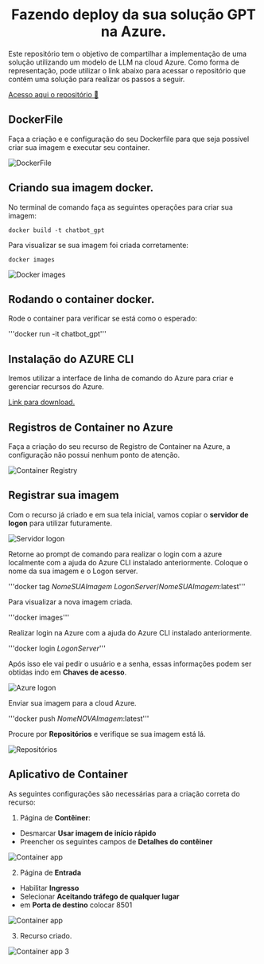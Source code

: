<h1 align="center"> Fazendo deploy da sua solução GPT na Azure. </h1>
Este repositório tem o objetivo de compartilhar a implementação de uma solução utilizando um modelo de LLM na cloud Azure.
Como forma de representação, pode utilizar o link abaixo para acessar o repositório que contém uma solução para realizar os passos a seguir.

[Acesso aqui o repositório 📁](https://github.com/MoisesArruda/GPT_Streamlit_FAISS)

## DockerFile

Faça a criação e e configuração do seu Dockerfile para que seja possível criar sua imagem e executar seu container.

![DockerFile](https://github.com/MoisesArruda/Deploy_GPT_Azure/assets/107249412/36d732dc-5ea8-44ef-8a84-d0120001b2f7)

## Criando sua imagem docker.

No terminal de comando faça as seguintes operações para criar sua imagem:

```docker build -t chatbot_gpt```

Para visualizar se sua imagem foi criada corretamente:

```docker images```

![Docker images]()

## Rodando o container docker.

Rode o container para verificar se está como o esperado:

'''docker run -it chatbot_gpt'''

## Instalação do AZURE CLI

Iremos utilizar a interface de linha de comando do Azure para criar e gerenciar recursos do Azure.

[Link para download.](https://learn.microsoft.com/pt-br/cli/azure/)

## Registros de Container no Azure

Faça a criação do seu recurso de Registro de Container na Azure, a configuração não possui nenhum ponto de atenção.

![Container Registry]()

## Registrar sua imagem

Com o recurso já criado e em sua tela inicial, vamos copiar o **servidor de logon** para utilizar futuramente.

![Servidor logon]()

Retorne ao prompt de comando para realizar o login com a azure localmente com a ajuda do Azure CLI instalado anteriormente. Coloque o nome da sua imagem e o Logon server.

'''docker tag *NomeSUAImagem* *LogonServer*/*NomeSUAImagem*:latest'''

Para visualizar a nova imagem criada.

'''docker images''' 

Realizar login na Azure com a ajuda do Azure CLI instalado anteriormente.

'''docker login *LogonServer*'''

Após isso ele vai pedir o usuário e a senha, essas informações podem ser obtidas indo em **Chaves de acesso**.

![Azure logon]()

Enviar sua imagem para a cloud Azure.

'''docker push *NomeNOVAImagem*:latest'''

Procure por **Repositórios** e verifique se sua imagem está lá.

![Repositórios]()


## Aplicativo de Container

As seguintes configurações são necessárias para a criação correta do recurso:

1. Página de **Contêiner**:

- Desmarcar **Usar imagem de início rápido**
- Preencher os seguintes campos de **Detalhes do contêiner**
  
![Container app ]()

2. Página de **Entrada**

- Habilitar **Ingresso**
- Selecionar **Aceitando tráfego de qualquer lugar**
- em **Porta de destino** colocar 8501

![Container app ]()

3. Recurso criado.

![Container app 3]()
